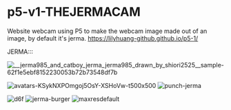 # p5-v1-THEJERMACAM
Website webcam using P5 to make the webcam image made out of an image, by default it's jerma.
https://lilyhuang-github.github.io/p5-1/


JERMA:::

![__jerma985_and_catboy_jerma_jerma985_drawn_by_shiori2525__sample-62f1e5ebf8152230053b72b73548df7b](https://user-images.githubusercontent.com/112970249/222840602-e2a17aef-528e-48e6-8154-fc104a112a41.jpg)

![avatars-KSykNXPOmgoj5OsY-XSHoVw-t500x500](https://user-images.githubusercontent.com/112970249/222840635-817b973d-4d87-4867-a309-93b2cfe50467.jpg)
![punch-jerma](https://user-images.githubusercontent.com/112970249/222853461-2ec6f8d7-75ff-426a-82e9-48a765adc233.gif)



![d6f](https://user-images.githubusercontent.com/112970249/222853555-05b6afba-0304-45f7-98ff-7fdf27084bf9.jpg)
![jerma-burger](https://user-images.githubusercontent.com/112970249/222853547-c693c4cb-1f20-4b3b-9462-c5cd2e8e0567.gif)
![maxresdefault](https://user-images.githubusercontent.com/112970249/222853670-94c7196c-bf1e-4417-ac8b-6bec9be97d8b.jpg)
